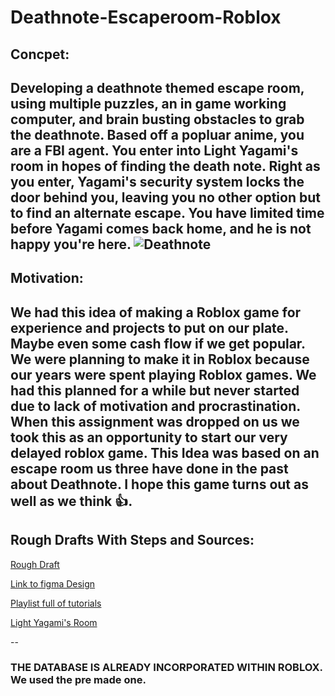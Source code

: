 # Deathnote-Escaperoom-Roblox
## Concpet:
Developing a deathnote themed escape room, using multiple puzzles, an in game working computer, and brain busting obstacles to grab the deathnote. Based off a popluar anime,
you are a FBI agent. You enter into Light Yagami's room in hopes of finding the death note.
Right as you enter, Yagami's security system locks the door behind you, leaving you no other option but to find an alternate escape. You have limited time before Yagami comes back home, and he is not happy you're here.
![Deathnote](https://m.media-amazon.com/images/M/MV5BNjRiNmNjMmMtN2U2Yi00ODgxLTk3OTMtMmI1MTI1NjYyZTEzXkEyXkFqcGdeQXVyNjAwNDUxODI@._V1_FMjpg_UX1000_.jpg)
--

## Motivation:
We had this idea of making a Roblox game for experience and projects to put on our plate. Maybe even some cash flow if we get popular. We were planning to make it in Roblox because our years were spent playing Roblox games. We had this planned for a while but never started due to lack of motivation and procrastination. When this assignment was dropped on us we took this as an opportunity to start our very delayed roblox game. This Idea was based on an escape room us three have done in the past about Deathnote. I hope this game turns out as well as we think 👍.
--

## Rough Drafts With Steps and Sources:
[Rough Draft](https://docs.google.com/document/d/1G9Vt_d7KeXPU3AQl7L605vaxcdaqV_0QCVF4iuRkt_o/edit?usp=sharing)

[Link to figma Design](https://www.figma.com/design/yEUEFZYZMyscHEr3VQTPkr/Death-Note-Escape-Room?node-id=0-1&t=Yo9s3PlkmBTVaM8v-1)

[Playlist full of tutorials](https://www.youtube.com/watch?v=BkYwRdCukZA&list=PLhieaQmOk7nIfMZ1UmvKGPrwuwQVwAvFa&ab_channel=TheDevKing)

[Light Yagami's Room](https://www.youtube.com/watch?v=Hhdvph9sH1M&ab_channel=onuryasemin)

--

### THE DATABASE IS ALREADY INCORPORATED WITHIN ROBLOX. We used the pre made one.







